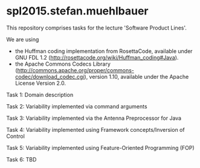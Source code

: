 # spl2015.stefan.muehlbauer
This repository comprises tasks for the lecture 'Software Product Lines'.

We are using
* the Huffman coding implementation from RosettaCode, available under GNU FDL 1.2 (http://rosettacode.org/wiki/Huffman_coding#Java).
* the Apache Commons Codecs Library (http://commons.apache.org/proper/commons-codec/download_codec.cgi), version 1.10, available under the Apache License Version 2.0.

Task 1: Domain description

Task 2: Variability implemented via command arguments

Task 3: Variability implemented via the Antenna Preprocessor for Java

Task 4: Variability implemented using Framework concepts/Inversion of Control

Task 5: Variability implemented using Feature-Oriented Programming (FOP)

Task 6: TBD
